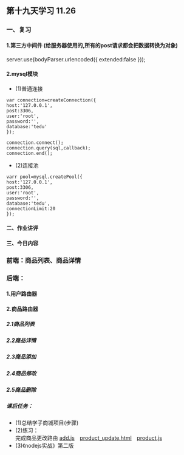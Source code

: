 ## 第十九天学习 11.26    
### 一、复习  
#### 1.第三方中间件  (给服务器使用的,所有的post请求都会把数据转换为对象)  
server.use(bodyParser.urlencoded({
    extended:false
}));
#### 2.mysql模块  
+ (1)普通连接   
``` 
var connection=createConnection({
host:'127.0.0.1',
post:3306,  
user:'root',
password:'',
database:'tedu'
});  

connection.connect();  
connection.query(sql,callback);  
connection.end();   
``` 
+ (2)连接池    
```
varr pool=mysql.createPool({
host:'127.0.0.1',
post:3306,  
user:'root',
password:'',
database:'tedu',
connectionLimit:20
});    
```  
#### 二、作业讲评  
#### 三、今日内容   
### 前端：商品列表、商品详情
### 后端：
#### 1.用户路由器  
#### 2.商品路由器  
##### 2.1商品列表  
##### 2.2商品详情  
##### 2.3商品添加
##### 2.4商品修改  
##### 2.5商品删除  
##### 课后任务：    
+ (1)总结学子商城项目(步骤)  
+ (2)练习：  
完成商品更改路由  [add.js](xz/app.js)&emsp;[product_update.html](xz/public/product_update.html)&emsp;[product.js](xz/routes/product.js)
+ (3)《nodejs实战》第二版